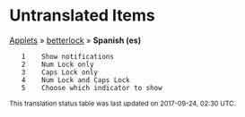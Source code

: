 # Untranslated Items
[Applets](../../../README.md) &#187; [betterlock](../README.md) &#187; **Spanish (es)**

       1	Show notifications
       2	Num Lock only
       3	Caps Lock only
       4	Num Lock and Caps Lock
       5	Choose which indicator to show

<sup>This translation status table was last updated on 2017-09-24, 02:30 UTC.</sup>
